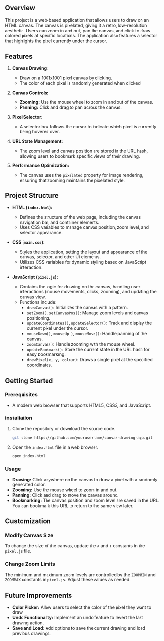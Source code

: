 ## Overview

This project is a web-based application that allows users to draw on an HTML canvas. The canvas is pixelated, giving it a retro, low-resolution aesthetic. Users can zoom in and out, pan the canvas, and click to draw colored pixels at specific locations. The application also features a selector that highlights the pixel currently under the cursor.

## Features

1. **Canvas Drawing:**
   - Draw on a 1001x1001 pixel canvas by clicking.
   - The color of each pixel is randomly generated when clicked.

2. **Canvas Controls:**
   - **Zooming:** Use the mouse wheel to zoom in and out of the canvas.
   - **Panning:** Click and drag to pan across the canvas.

3. **Pixel Selector:**
   - A selector box follows the cursor to indicate which pixel is currently being hovered over.

4. **URL State Management:**
   - The zoom level and canvas position are stored in the URL hash, allowing users to bookmark specific views of their drawing.

5. **Performance Optimization:**
   - The canvas uses the `pixelated` property for image rendering, ensuring that zooming maintains the pixelated style.

## Project Structure

- **HTML (`index.html`):**
  - Defines the structure of the web page, including the canvas, navigation bar, and container elements.
  - Uses CSS variables to manage canvas position, zoom level, and selector appearance.

- **CSS (`main.css`):**
  - Styles the application, setting the layout and appearance of the canvas, selector, and other UI elements.
  - Utilizes CSS variables for dynamic styling based on JavaScript interaction.

- **JavaScript (`pixel.js`):**
  - Contains the logic for drawing on the canvas, handling user interactions (mouse movements, clicks, zooming), and updating the canvas view.
  - Functions include:
    - `drawCanvas()`: Initializes the canvas with a pattern.
    - `setZoom()`, `setCanvasPos()`: Manage zoom levels and canvas positioning.
    - `updateCoordinates()`, `updateSelector()`: Track and display the current pixel under the cursor.
    - `mouseDown()`, `mouseUp()`, `mouseMove()`: Handle panning of the canvas.
    - `zoomCanvas()`: Handle zooming with the mouse wheel.
    - `updateBookmark()`: Store the current state in the URL hash for easy bookmarking.
    - `drawPixel(x, y, colour)`: Draws a single pixel at the specified coordinates.

## Getting Started

### Prerequisites

- A modern web browser that supports HTML5, CSS3, and JavaScript.

### Installation

1. Clone the repository or download the source code.

   ```bash
   git clone https://github.com/yourusername/canvas-drawing-app.git
   ```

2. Open the `index.html` file in a web browser.

   ```bash
   open index.html
   ```

### Usage

- **Drawing:** Click anywhere on the canvas to draw a pixel with a randomly generated color.
- **Zooming:** Use the mouse wheel to zoom in and out.
- **Panning:** Click and drag to move the canvas around.
- **Bookmarking:** The canvas position and zoom level are saved in the URL. You can bookmark this URL to return to the same view later.

## Customization

### Modify Canvas Size

To change the size of the canvas, update the `X` and `Y` constants in the `pixel.js` file.

### Change Zoom Limits

The minimum and maximum zoom levels are controlled by the `ZOOMMIN` and `ZOOMMAX` constants in `pixel.js`. Adjust these values as needed.

## Future Improvements

- **Color Picker:** Allow users to select the color of the pixel they want to draw.
- **Undo Functionality:** Implement an undo feature to revert the last drawing action.
- **Save and Load:** Add options to save the current drawing and load previous drawings.